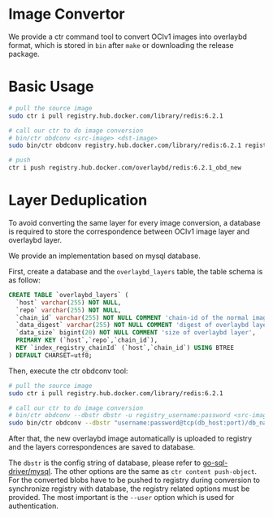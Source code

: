 # Image Convertor

We provide a ctr command tool to convert OCIv1 images into overlaybd format, which is stored in `bin` after `make` or downloading the release package.

# Basic Usage

```bash
# pull the source image
sudo ctr i pull registry.hub.docker.com/library/redis:6.2.1

# call our ctr to do image conversion
# bin/ctr obdconv <src-image> <dst-image>
sudo bin/ctr obdconv registry.hub.docker.com/library/redis:6.2.1 registry.hub.docker.com/overlaybd/redis:6.2.1_obd_new

# push
ctr i push registry.hub.docker.com/overlaybd/redis:6.2.1_obd_new
```

# Layer Deduplication

To avoid converting the same layer for every image conversion, a database is required to store the correspondence between OCIv1 image layer and overlaybd layer.

We provide an implementation based on mysql database.

First, create a database and the `overlaybd_layers` table, the table schema is as follow:

```sql
CREATE TABLE `overlaybd_layers` (
  `host` varchar(255) NOT NULL,
  `repo` varchar(255) NOT NULL,
  `chain_id` varchar(255) NOT NULL COMMENT 'chain-id of the normal image layer',
  `data_digest` varchar(255) NOT NULL COMMENT 'digest of overlaybd layer',
  `data_size` bigint(20) NOT NULL COMMENT 'size of overlaybd layer',
  PRIMARY KEY (`host`,`repo`,`chain_id`),
  KEY `index_registry_chainId` (`host`,`chain_id`) USING BTREE
) DEFAULT CHARSET=utf8;
```

Then, execute the ctr obdconv tool:

```bash
# pull the source image
sudo ctr i pull registry.hub.docker.com/library/redis:6.2.1

# call our ctr to do image conversion
# bin/ctr obdconv --dbstr dbstr -u registry_username:password <src-image> <dst-image>
sudo bin/ctr obdconv --dbstr "username:password@tcp(db_host:port)/db_name" registry.hub.docker.com/library/redis:6.2.1 registry.hub.docker.com/overlaybd/redis:6.2.1_obd_new
```

After that, the new overlaybd image automatically is uploaded to registry and the layers correspondences are saved to database.

The `dbstr` is the config string of database, please refer to [go-sql-driver/mysql](https://github.com/go-sql-driver/mysql).
The other options are the same as `ctr content push-object`. For the converted blobs have to be pushed to registry during conversion to synchronize registry with database, the registry related options must be provided. The most important is the `--user` option which is used for authentication.
